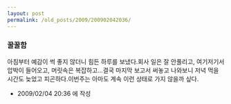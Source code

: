 ```yaml
---
layout: post
permalink: /old_posts/2009/200902042036/
---
```


### 꿀꿀함

아침부터 예감이 썩 좋지 않더니 힘든 하루를 보냈다.회사 일은 잘 안풀리고, 여기저기서 압박이 들어오고, 머릿속은 복잡하고...결국 마지막 보고서 써놓고 나와보니 저녁 먹을 시간도 늦었고 피곤하다.이번주는 아마도 계속 이런 상태로 가지 않을까 싶다.



- 2009/02/04 20:36 에 작성